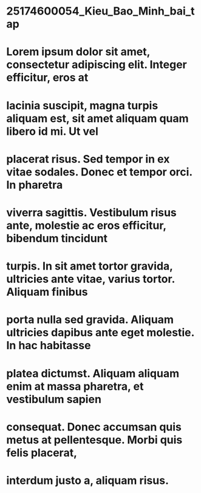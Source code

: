# 25174600054\_Kieu\_Bao\_Minh\_bai\_tap

# Lorem ipsum dolor sit amet, consectetur adipiscing elit. Integer efficitur, eros at

# lacinia suscipit, magna turpis aliquam est, sit amet aliquam quam libero id mi. Ut vel

# placerat risus. Sed tempor in ex vitae sodales. Donec et tempor orci. In pharetra

# viverra sagittis. Vestibulum risus ante, molestie ac eros efficitur, bibendum tincidunt

# turpis. In sit amet tortor gravida, ultricies ante vitae, varius tortor. Aliquam finibus

# porta nulla sed gravida. Aliquam ultricies dapibus ante eget molestie. In hac habitasse

# platea dictumst. Aliquam aliquam enim at massa pharetra, et vestibulum sapien

# consequat. Donec accumsan quis metus at pellentesque. Morbi quis felis placerat,

# interdum justo a, aliquam risus.



